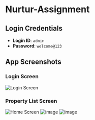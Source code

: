 # Nurtur-Assignment

## Login Credentials

- **Login ID**: `admin`
- **Password**: `welcome@123`

## App Screenshots

### Login Screen
![Login Screen](![image](https://github.com/user-attachments/assets/f350dd8e-e703-4744-9e33-c820f6caaf39))

### Property List Screen
![Home Screen](![image](https://github.com/user-attachments/assets/ea318c47-16cc-45e7-9ebb-db260b8119e7))
![image](https://github.com/user-attachments/assets/ab4e0e7c-e37f-43e6-8f64-0b23478ca5d3)
![image](https://github.com/user-attachments/assets/fe2bca87-7d07-4e9f-935f-73e46376a9dd)

